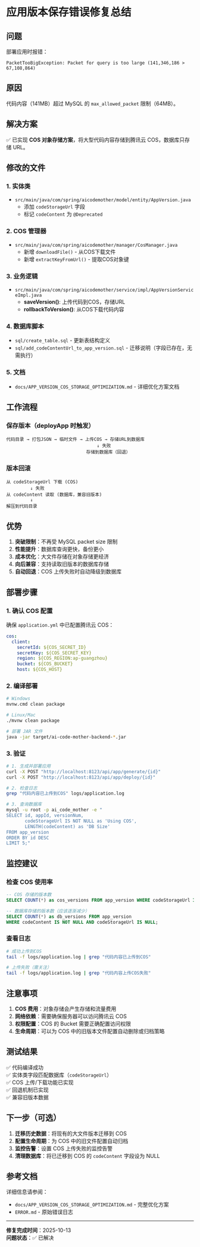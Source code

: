 # 应用版本保存错误修复总结

## 问题
部署应用时报错：
```
PacketTooBigException: Packet for query is too large (141,346,186 > 67,108,864)
```

## 原因
代码内容（141MB）超过 MySQL 的 `max_allowed_packet` 限制（64MB）。

## 解决方案
✅ 已实现 **COS 对象存储方案**，将大型代码内容存储到腾讯云 COS，数据库只存储 URL。

## 修改的文件

### 1. 实体类
- `src/main/java/com/spring/aicodemother/model/entity/AppVersion.java`
  - 添加 `codeStorageUrl` 字段
  - 标记 `codeContent` 为 `@Deprecated`

### 2. COS 管理器
- `src/main/java/com/spring/aicodemother/manager/CosManager.java`
  - 新增 `downloadFile()` - 从COS下载文件
  - 新增 `extractKeyFromUrl()` - 提取COS对象键

### 3. 业务逻辑
- `src/main/java/com/spring/aicodemother/service/impl/AppVersionServiceImpl.java`
  - **saveVersion()**: 上传代码到COS，存储URL
  - **rollbackToVersion()**: 从COS下载代码内容

### 4. 数据库脚本
- `sql/create_table.sql` - 更新表结构定义
- `sql/add_codeContentUrl_to_app_version.sql` - 迁移说明（字段已存在，无需执行）

### 5. 文档
- `docs/APP_VERSION_COS_STORAGE_OPTIMIZATION.md` - 详细优化方案文档

## 工作流程

### 保存版本（deployApp 时触发）
```
代码目录 → 打包JSON → 临时文件 → 上传COS → 存储URL到数据库
                                  ↓ 失败
                              存储到数据库（回退）
```

### 版本回滚
```
从 codeStorageUrl 下载 (COS)
         ↓ 失败
从 codeContent 读取 (数据库，兼容旧版本)
         ↓
解压到代码目录
```

## 优势

1. **突破限制**：不再受 MySQL packet size 限制
2. **性能提升**：数据库查询更快，备份更小
3. **成本优化**：大文件存储在对象存储更经济
4. **向后兼容**：支持读取旧版本的数据库存储
5. **自动回退**：COS 上传失败时自动降级到数据库

## 部署步骤

### 1. 确认 COS 配置

确保 `application.yml` 中已配置腾讯云 COS：

```yaml
cos:
  client:
    secretId: ${COS_SECRET_ID}
    secretKey: ${COS_SECRET_KEY}
    region: ${COS_REGION:ap-guangzhou}
    bucket: ${COS_BUCKET}
    host: ${COS_HOST}
```

### 2. 编译部署

```bash
# Windows
mvnw.cmd clean package

# Linux/Mac
./mvnw clean package

# 部署 JAR 文件
java -jar target/ai-code-mother-backend-*.jar
```

### 3. 验证

```bash
# 1. 生成并部署应用
curl -X POST "http://localhost:8123/api/app/generate/{id}"
curl -X POST "http://localhost:8123/api/app/deploy/{id}"

# 2. 检查日志
grep "代码内容已上传到COS" logs/application.log

# 3. 查询数据库
mysql -u root -p ai_code_mother -e "
SELECT id, appId, versionNum, 
       codeStorageUrl IS NOT NULL as 'Using COS',
       LENGTH(codeContent) as 'DB Size'
FROM app_version 
ORDER BY id DESC 
LIMIT 5;"
```

## 监控建议

### 检查 COS 使用率
```sql
-- COS 存储的版本数
SELECT COUNT(*) as cos_versions FROM app_version WHERE codeStorageUrl IS NOT NULL;

-- 数据库存储的版本数（应该逐渐减少）
SELECT COUNT(*) as db_versions FROM app_version 
WHERE codeContent IS NOT NULL AND codeStorageUrl IS NULL;
```

### 查看日志
```bash
# 成功上传到COS
tail -f logs/application.log | grep "代码内容已上传到COS"

# 上传失败（需关注）
tail -f logs/application.log | grep "代码内容上传COS失败"
```

## 注意事项

1. **COS 费用**：对象存储会产生存储和流量费用
2. **网络依赖**：需要确保服务器可以访问腾讯云 COS
3. **权限配置**：COS 的 Bucket 需要正确配置访问权限
4. **生命周期**：可以为 COS 中的旧版本文件配置自动删除或归档策略

## 测试结果

✅ 代码编译成功  
✅ 实体类字段匹配数据库（`codeStorageUrl`）  
✅ COS 上传/下载功能已实现  
✅ 回退机制已实现  
✅ 兼容旧版本数据

## 下一步（可选）

1. **迁移历史数据**：将现有的大文件版本迁移到 COS
2. **配置生命周期**：为 COS 中的旧文件配置自动归档
3. **监控告警**：设置 COS 上传失败的监控告警
4. **清理数据库**：将已迁移到 COS 的 `codeContent` 字段设为 NULL

## 参考文档

详细信息请参阅：
- `docs/APP_VERSION_COS_STORAGE_OPTIMIZATION.md` - 完整优化方案
- `ERROR.md` - 原始错误日志

---

**修复完成时间**：2025-10-13  
**问题状态**：✅ 已解决
